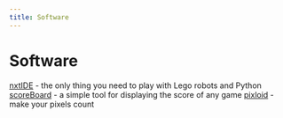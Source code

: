 ```yaml
---
title: Software
---
```


# Software

[nxtIDE](http://github.com/xlcteam/nxtIDE) - the only thing you need to play with Lego robots and Python
[scoreBoard](http://github.com/xlcteam/scoreBoard) - a simple tool for displaying the score of any game
[pixloid](http://github.com/xlcteam/pixloid) - make your pixels count
